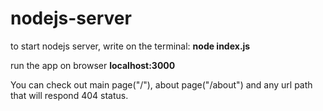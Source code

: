 # nodejs-server

to start nodejs server, write on the terminal: **node index.js**

run the app on browser **localhost:3000**

You can check out main page("/"), about page("/about") and any url path that will respond 404 status.
